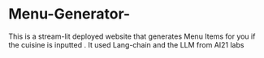 # Menu-Generator-
This is a stream-lit deployed website that generates Menu Items for you if the cuisine is inputted . It used Lang-chain and the LLM from AI21 labs 

